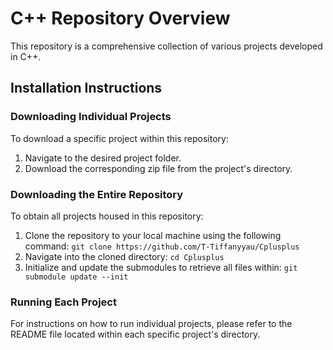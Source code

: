 # C++ Repository Overview

This repository is a comprehensive collection of various projects developed in C++.

## Installation Instructions

### Downloading Individual Projects
To download a specific project within this repository:
1. Navigate to the desired project folder.
2. Download the corresponding zip file from the project's directory.

### Downloading the Entire Repository
To obtain all projects housed in this repository:
1. Clone the repository to your local machine using the following command:
```git clone https://github.com/T-Tiffanyyau/Cplusplus```
2. Navigate into the cloned directory:
```cd Cplusplus```
3. Initialize and update the submodules to retrieve all files within:
```git submodule update --init```

### Running Each Project
For instructions on how to run individual projects, please refer to the README file located within each specific project's directory.
